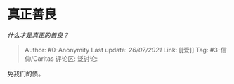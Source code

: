 # 真正善良
*什么才是真正的善良？*

> Author: #0-Anonymity
> Last update: *26/07/2021*
> Link: [[爱]]
> Tag: #3-信仰/Caritas
> 评论区:
> 泛讨论:

免我们的债。
